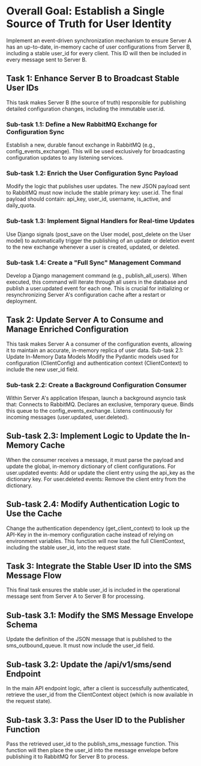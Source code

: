 # Overall Goal: Establish a Single Source of Truth for User Identity
Implement an event-driven synchronization mechanism to ensure Server A has an up-to-date, in-memory cache of user configurations from Server B, including a stable user_id for every client. This ID will then be included in every message sent to Server B.

## Task 1: Enhance Server B to Broadcast Stable User IDs
This task makes Server B (the source of truth) responsible for publishing detailed configuration changes, including the immutable user.id.

### Sub-task 1.1: Define a New RabbitMQ Exchange for Configuration Sync
Establish a new, durable fanout exchange in RabbitMQ (e.g., config_events_exchange). This will be used exclusively for broadcasting configuration updates to any listening services.

### Sub-task 1.2: Enrich the User Configuration Sync Payload
Modify the logic that publishes user updates. The new JSON payload sent to RabbitMQ must now include the stable primary key: user.id.
The final payload should contain: api_key, user_id, username, is_active, and daily_quota.

### Sub-task 1.3: Implement Signal Handlers for Real-time Updates
Use Django signals (post_save on the User model, post_delete on the User model) to automatically trigger the publishing of an update or deletion event to the new exchange whenever a user is created, updated, or deleted.

### Sub-task 1.4: Create a "Full Sync" Management Command
Develop a Django management command (e.g., publish_all_users). When executed, this command will iterate through all users in the database and publish a user.updated event for each one. This is crucial for initializing or resynchronizing Server A's configuration cache after a restart or deployment.

## Task 2: Update Server A to Consume and Manage Enriched Configuration
This task makes Server A a consumer of the configuration events, allowing it to maintain an accurate, in-memory replica of user data.
Sub-task 2.1: Update In-Memory Data Models
Modify the Pydantic models used for configuration (ClientConfig) and authentication context (ClientContext) to include the new user_id field.

### Sub-task 2.2: Create a Background Configuration Consumer
Within Server A's application lifespan, launch a background asyncio task that:
Connects to RabbitMQ.
Declares an exclusive, temporary queue.
Binds this queue to the config_events_exchange.
Listens continuously for incoming messages (user.updated, user.deleted).

## Sub-task 2.3: Implement Logic to Update the In-Memory Cache
When the consumer receives a message, it must parse the payload and update the global, in-memory dictionary of client configurations.
For user.updated events: Add or update the client entry using the api_key as the dictionary key.
For user.deleted events: Remove the client entry from the dictionary.

## Sub-task 2.4: Modify Authentication Logic to Use the Cache
Change the authentication dependency (get_client_context) to look up the API-Key in the in-memory configuration cache instead of relying on environment variables. This function will now load the full ClientContext, including the stable user_id, into the request state.

## Task 3: Integrate the Stable User ID into the SMS Message Flow
This final task ensures the stable user_id is included in the operational message sent from Server A to Server B for processing.

## Sub-task 3.1: Modify the SMS Message Envelope Schema
Update the definition of the JSON message that is published to the sms_outbound_queue. It must now include the user_id field.

## Sub-task 3.2: Update the /api/v1/sms/send Endpoint
In the main API endpoint logic, after a client is successfully authenticated, retrieve the user_id from the ClientContext object (which is now available in the request state).

## Sub-task 3.3: Pass the User ID to the Publisher Function
Pass the retrieved user_id to the publish_sms_message function. This function will then place the user_id into the message envelope before publishing it to RabbitMQ for Server B to process.
